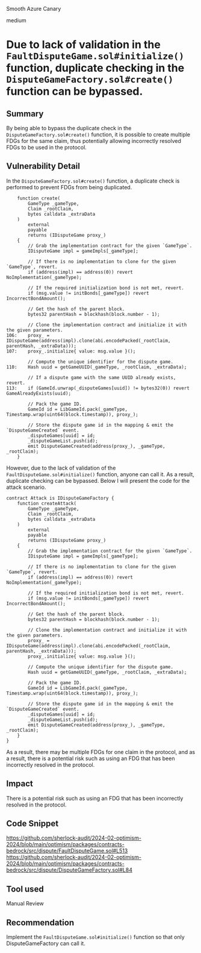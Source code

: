Smooth Azure Canary

medium

# Due to lack of validation in the `FaultDisputeGame.sol#initialize()` function, duplicate checking in the `DisputeGameFactory.sol#create()` function can be bypassed.

## Summary
By being able to bypass the duplicate check in the `DisputeGameFactory.sol#create()` function, it is possible to create multiple FDGs for the same claim, thus potentially allowing incorrectly resolved FDGs to be used in the protocol.
## Vulnerability Detail
In the `DisputeGameFactory.sol#create()` function, a duplicate check is performed to prevent FDGs from being duplicated.
```solidity
    function create(
        GameType _gameType,
        Claim _rootClaim,
        bytes calldata _extraData
    )
        external
        payable
        returns (IDisputeGame proxy_)
    {
        // Grab the implementation contract for the given `GameType`.
        IDisputeGame impl = gameImpls[_gameType];

        // If there is no implementation to clone for the given `GameType`, revert.
        if (address(impl) == address(0)) revert NoImplementation(_gameType);

        // If the required initialization bond is not met, revert.
        if (msg.value != initBonds[_gameType]) revert IncorrectBondAmount();

        // Get the hash of the parent block.
        bytes32 parentHash = blockhash(block.number - 1);

        // Clone the implementation contract and initialize it with the given parameters.
106:    proxy_ = IDisputeGame(address(impl).clone(abi.encodePacked(_rootClaim, parentHash, _extraData)));
107:    proxy_.initialize{ value: msg.value }();

        // Compute the unique identifier for the dispute game.
110:    Hash uuid = getGameUUID(_gameType, _rootClaim, _extraData);

        // If a dispute game with the same UUID already exists, revert.
113:    if (GameId.unwrap(_disputeGames[uuid]) != bytes32(0)) revert GameAlreadyExists(uuid);

        // Pack the game ID.
        GameId id = LibGameId.pack(_gameType, Timestamp.wrap(uint64(block.timestamp)), proxy_);

        // Store the dispute game id in the mapping & emit the `DisputeGameCreated` event.
        _disputeGames[uuid] = id;
        _disputeGameList.push(id);
        emit DisputeGameCreated(address(proxy_), _gameType, _rootClaim);
    }
```
However, due to the lack of validation of the `FaultDisputeGame.sol#initialize()` function, anyone can call it.
As a result, duplicate checking can be bypassed.
Below I will present the code for the attack scenario.
```solidity
contract Attack is IDisputeGameFactory {
    function createAttack(
        GameType _gameType,
        Claim _rootClaim,
        bytes calldata _extraData
    )
        external
        payable
        returns (IDisputeGame proxy_)
    {
        // Grab the implementation contract for the given `GameType`.
        IDisputeGame impl = gameImpls[_gameType];

        // If there is no implementation to clone for the given `GameType`, revert.
        if (address(impl) == address(0)) revert NoImplementation(_gameType);

        // If the required initialization bond is not met, revert.
        if (msg.value != initBonds[_gameType]) revert IncorrectBondAmount();

        // Get the hash of the parent block.
        bytes32 parentHash = blockhash(block.number - 1);

        // Clone the implementation contract and initialize it with the given parameters.
        proxy_ = IDisputeGame(address(impl).clone(abi.encodePacked(_rootClaim, parentHash, _extraData)));
        proxy_.initialize{ value: msg.value }();

        // Compute the unique identifier for the dispute game.
        Hash uuid = getGameUUID(_gameType, _rootClaim, _extraData);

        // Pack the game ID.
        GameId id = LibGameId.pack(_gameType, Timestamp.wrap(uint64(block.timestamp)), proxy_);

        // Store the dispute game id in the mapping & emit the `DisputeGameCreated` event.
        _disputeGames[uuid] = id;
        _disputeGameList.push(id);
        emit DisputeGameCreated(address(proxy_), _gameType, _rootClaim);
    }
}
```
As a result, there may be multiple FDGs for one claim in the protocol, and as a result, there is a potential risk such as using an FDG that has been incorrectly resolved in the protocol.
## Impact
There is a potential risk such as using an FDG that has been incorrectly resolved in the protocol.
## Code Snippet
https://github.com/sherlock-audit/2024-02-optimism-2024/blob/main/optimism/packages/contracts-bedrock/src/dispute/FaultDisputeGame.sol#L513
https://github.com/sherlock-audit/2024-02-optimism-2024/blob/main/optimism/packages/contracts-bedrock/src/dispute/DisputeGameFactory.sol#L84
## Tool used

Manual Review

## Recommendation
Implement the `FaultDisputeGame.sol#initialize()` function so that only DisputeGameFactory can call it.